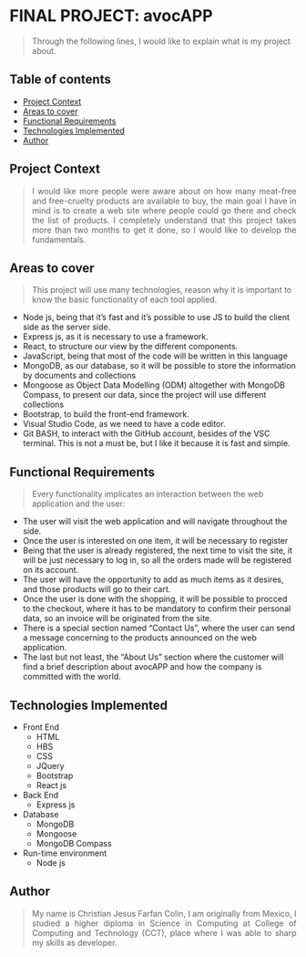 # FINAL PROJECT: avocAPP
> Through the following lines, I would like to explain what is my project about.

## Table of contents
* [Project Context](#Project-Context)
* [Areas to cover](#Areas-to-cover)
* [Functional Requirements](#Functional-Requirements)
* [Technologies Implemented](#Technologies-Implemented)
* [Author](#Author)

## Project Context
> <p align="justify"> I would like more people were aware about on how many meat-free and free-cruelty products are available to buy, the main goal I have in mind is to create a web site where people could go there and check the list of products. I completely understand that this project takes more than two months to get it done, so I would like to develop the fundamentals. </p>

## Areas to cover
> This project will use many technologies, reason why it is important to know the basic functionality of each tool applied.
* Node js, being that it’s fast and it’s possible to use JS to build the client side as the server side.
* Express js, as it is necessary to use a framework.
* React, to structure our view by the different components.
* JavaScript, being that most of the code will be written in this language
* MongoDB, as our database, so it will be possible to store the information by documents and collections
* Mongoose as Object Data Modelling (ODM) altogether with MongoDB Compass, to present our data, since the project will use different collections
* Bootstrap, to build the front-end framework.
* Visual Studio Code, as we need to have a code editor.
* Git BASH, to interact with the GitHub account, besides of the VSC terminal. This is not a must be, but I like it because it is fast and simple.

## Functional Requirements
> Every functionality implicates an interaction between the web application and the user:
* The user will visit the web application and will navigate throughout the side.
* Once the user is interested on one item, it will be necessary to register
* Being that the user is already registered, the next time to visit the site, it will be just necessary to log in, so all the orders made will be registered on its account.
* The user will have the opportunity to add as much items as it desires, and those products will go to their cart.
* Once the user is done with the shopping, it will be possible to procced to the checkout, where it has to be mandatory to confirm their personal data, so an invoice will be originated from the site.
* There is a special section named “Contact Us”, where the user can send a message concerning to the products announced on the web application.
* The last but not least, the “About Us” section where the customer will find a brief description about avocAPP and how the company is committed with the world.

## Technologies Implemented
* Front End
  * HTML
  * HBS
  * CSS
  * JQuery
  * Bootstrap
  * React js
* Back End
  * Express js
* Database
  * MongoDB
  * Mongoose
  * MongoDB Compass
* Run-time environment
  * Node js

 
## Author
> <p align="justify"> My name is Christian Jesus Farfan Colin, I am originally from Mexico, I studied a higher diploma in Science in Computing at College of Computing and Technology (CCT), place where I was able to sharp my skills as developer. </p>
